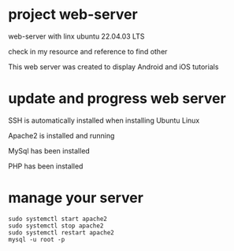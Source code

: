 # project web-server
web-server with linx ubuntu 22.04.03 LTS 

check in my resource and reference to find other

This web server was created to display Android and iOS tutorials
	
# update and progress web server 

SSH is automatically installed when installing Ubuntu Linux 

Apache2 is installed and running 

MySql has been installed

PHP has been installed

# manage your server
	sudo systemctl start apache2
	sudo systemctl stop apache2
 	sudo systemctl restart apache2
  	mysql -u root -p

  
 	
